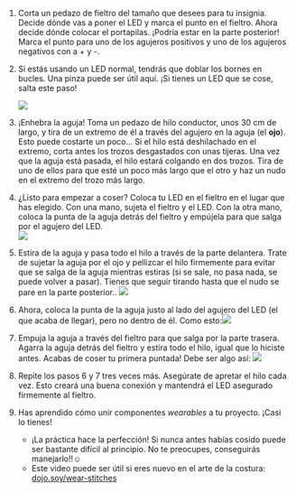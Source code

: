 1. Corta un pedazo de fieltro del tamaño que desees para tu insignia. Decide dónde vas a poner el LED y marca el punto en el fieltro. Ahora decide dónde colocar el portapilas. ¡Podría estar en la parte posterior! Marca el punto para uno de los agujeros positivos y uno de los agujeros negativos con a + y -.

2. Si estás usando un LED normal, tendrás que doblar los bornes en bucles. Una pinza puede ser útil aquí. ¡Si tienes un LED que se cose, salta este paso!  
   ![](/assets/led_pins_loops_80_92_650.png)

3. ¡Enhebra la aguja! Toma un pedazo de hilo conductor, unos 30 cm de largo, y tira de un extremo de él a través del agujero en la aguja \(el **ojo**\). Esto puede costarte un poco... Si el hilo está deshilachado en el extremo, corta antes los trozos desgastados con unas tijeras. Una vez que la aguja está pasada, el hilo estará colgando en dos trozos. Tira de uno de ellos para que esté un poco más largo que el otro y haz un nudo en el extremo del trozo más largo.

4.  ¿Listo para empezar a coser? Coloca tu LED en el fieltro en el lugar que has elegido. Con una mano, sujeta el fieltro y el LED. Con la otra mano, coloca la punta de la aguja detrás del fieltro y empújela para que salga por el agujero del LED.   
   ![](/assets/needle_through_LED_100_179_650.png)

5. Estira de la aguja y pasa todo el hilo a través de la parte delantera. Trate de sujetar la aguja por el ojo y pellizcar el hilo firmemente para evitar que se salga de la aguja mientras estiras \(si se sale, no pasa nada, se puede volver a pasar\). Tienes que seguir tirando hasta que el nudo se pare en la parte posterior.. ![](/assets/pull_thread_through_100_239_650.png)

6. Ahora, coloca la punta de la aguja justo al lado del agujero del LED \(el que acaba de llegar\), pero no dentro de él. Como esto:![](/assets/needle_next_to_LED_100_180_650.png)

7. Empuja la aguja a través del fieltro para que salga por la parte trasera. Agarra la aguja detrás del fieltro y estira todo el hilo, igual que lo hiciste antes. Acabas de coser tu primera puntada! Debe ser algo así:   ![](/assets/first_stitch_80_225_650.png)

8. Repite los pasos 6 y 7 tres veces más. Asegúrate de apretar el hilo cada vez. Esto creará una buena conexión y mantendrá el LED asegurado firmemente al fieltro.

9. Has aprendido cómo unir componentes _wearables_ a tu proyecto. ¡Casi lo tienes!

   * ¡La práctica hace la perfección! Si nunca antes habías cosido puede ser bastante difícil al principio. No te preocupes, conseguirás manejarlo!!☺︎
   * Este video puede ser útil si eres nuevo en el arte de la costura: [dojo.soy/wear-stitches](http://dojo.soy/wear-stitches)



